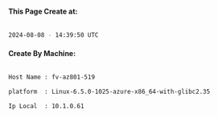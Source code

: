 
   
#### This Page Create at:

```bash

2024-08-08 - 14:39:50 UTC

```

#### Create By Machine:

```bash

Host Name : fv-az801-519

platform  : Linux-6.5.0-1025-azure-x86_64-with-glibc2.35

Ip Local  : 10.1.0.61

```

